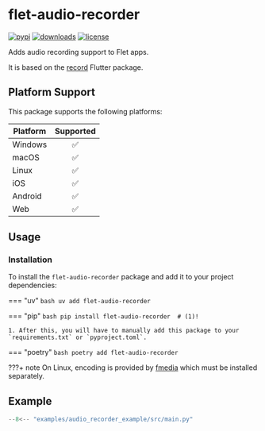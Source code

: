 # flet-audio-recorder

[![pypi](https://img.shields.io/pypi/v/flet-audio-recorder.svg)](https://pypi.python.org/pypi/flet-audio-recorder)
[![downloads](https://static.pepy.tech/badge/flet-audio-recorder/month)](https://pepy.tech/project/flet-audio-recorder)
[![license](https://img.shields.io/github/license/flet-dev/flet-audio-recorder.svg)](https://github.com/flet-dev/flet-audio-recorder/blob/main/LICENSE)

Adds audio recording support to Flet apps.

It is based on the [record](https://pub.dev/packages/record) Flutter package.

## Platform Support

This package supports the following platforms:

| Platform | Supported |
|----------|:---------:|
| Windows  |     ✅     |
| macOS    |     ✅     |
| Linux    |     ✅     |
| iOS      |     ✅     |
| Android  |     ✅     |
| Web      |     ✅     |

## Usage

### Installation

To install the `flet-audio-recorder` package and add it to your project dependencies:

=== "uv"
    ```bash
    uv add flet-audio-recorder
    ```

=== "pip"
    ```bash
    pip install flet-audio-recorder  # (1)!
    ```
    
    1. After this, you will have to manually add this package to your `requirements.txt` or `pyproject.toml`.

=== "poetry"
    ```bash
    poetry add flet-audio-recorder
    ```

???+ note
    On Linux, encoding is provided by [fmedia](https://stsaz.github.io/fmedia/) which must be installed separately.


## Example

```python title="main.py"
--8<-- "examples/audio_recorder_example/src/main.py"
```
